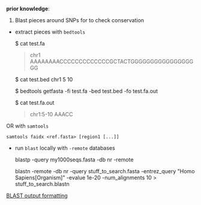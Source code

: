 
**prior knowledge**:

1. Blast pieces around SNPs for to check conservation

- extract pieces with `bedtools`

   $ cat test.fa
    >chr1
    AAAAAAAACCCCCCCCCCCCCGCTACTGGGGGGGGGGGGGGGGGG

    $ cat test.bed
    chr1 5 10

    $ bedtools getfasta -fi test.fa -bed test.bed -fo test.fa.out

    $ cat test.fa.out
    >chr1:5-10
    AAACC

OR with `samtools`

    samtools faidx <ref.fasta> [region1 [...]]
    

- run `blast` locally with `-remote` databases

    blastp -query my1000seqs.fasta -db nr -remote

    blastn -remote -db nr -query stuff_to_search.fasta -entrez_query "Homo Sapiens[Organism]" -evalue 1e-20 -num_alignments 10 > stuff_to_search.blastn

[BLAST output formatting](http://www.ncbi.nlm.nih.gov/books/NBK1763/#CmdLineAppsManual.Quick_start)
